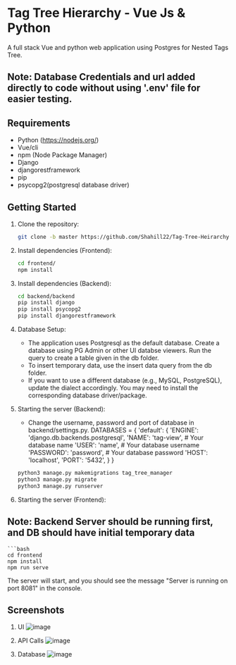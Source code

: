 # Tag Tree Hierarchy - Vue Js & Python

A full stack Vue and python web application using Postgres for Nested Tags Tree.

## Note: Database Credentials and url added directly to code without using '.env' file for easier testing.

## Requirements

- Python (https://nodejs.org/)
- Vue/cli
- npm (Node Package Manager)
- Django
- djangorestframework
- pip
- psycopg2(postgresql database driver)

## Getting Started

1. Clone the repository:

   ```bash
   git clone -b master https://github.com/Shahill22/Tag-Tree-Heirarchy.git
   

2. Install dependencies (Frontend):

   ```bash
   cd frontend/
   npm install

3. Install dependencies (Backend):

   ```bash
   cd backend/backend
   pip install django
   pip install psycopg2
   pip install djangorestframework

3. Database Setup:
   - The application uses Postgresql as the default database. Create a database using PG Admin or other UI databse viewers. Run the query to create a table given in the db folder. 
   - To insert temporary data, use the insert data query from the db folder.
   - If you want to use a different database (e.g., MySQL, PostgreSQL), update the dialect accordingly. You may need to install the corresponding database driver/package.

4. Starting the server (Backend):
    - Change the username, password and port of database in backend/settings.py. 
        DATABASES = {
                'default': {
                    'ENGINE': 'django.db.backends.postgresql',
                    'NAME': 'tag-view',       # Your database name
                    'USER': 'name', # Your database username
                    'PASSWORD': 'password', # Your database password
                    'HOST': 'localhost',
                    'PORT': '5432',
                }
            }
        
    ```bash
    python3 manage.py makemigrations tag_tree_manager
    python3 manage.py migrate
    python3 manage.py runserver

4. Starting the server (Frontend):

## Note: Backend Server should be running first, and DB should have initial temporary data
        
    ```bash
    cd frontend
    npm install
    npm run serve

   The server will start, and you should see the message "Server is running on port 8081" in the console.

## Screenshots
1. UI
![image](https://github.com/user-attachments/assets/5c0ba4e8-5bcf-4996-923d-c422e408c821)

2. API Calls
![image](https://github.com/user-attachments/assets/c4ed2cd2-82e0-4fc2-a7f0-d1a19be8e613)

3. Database
![image](https://github.com/user-attachments/assets/e2383137-03b2-48a2-9c6d-5ac506779143)



